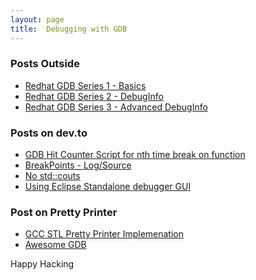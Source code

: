 ```yaml
---
layout: page
title:  Debugging with GDB
---
```


### Posts Outside 
* [Redhat GDB Series 1 - Basics](https://developers.redhat.com/blog/2021/04/30/the-gdb-developers-gnu-debugger-tutorial-part-1-getting-started-with-the-debugger#getting_help_in_gdb)
* [Redhat GDB Series 2 - DebugInfo](https://developers.redhat.com/articles/2022/01/10/gdb-developers-gnu-debugger-tutorial-part-2-all-about-debuginfo#how_to_inspect_debuginfo)
* [Redhat GDB Series 3 - Advanced DebugInfo](https://developers.redhat.com/articles/2022/11/08/introduction-debug-events-learn-how-use-breakpoints)

### Posts on dev.to 
* [GDB Hit Counter Script for nth time break on function](https://dev.to/maheshattarde/dopetales-gdb-hit-counter-script-for-nth-time-break-on-function-1fac)
* [BreakPoints - Log/Source](https://dev.to/maheshattarde/gdb-quick-breakpoints-logsource-10jk)
* [No std::couts](https://dev.to/maheshattarde/gdb-quicks-print-info-no-need-to-do-stdcout-and-compile-again-52lc)
* [Using Eclipse Standalone debugger GUI](https://dev.to/maheshattarde/using-eclipse-standalone-debugger-gui-1k08)

### Post on Pretty Printer
*  [GCC STL Pretty Printer Implemenation](https://github.com/gcc-mirror/gcc/tree/releases/gcc-6.3.0/libstdc%2B%2B-v3/python/libstdcxx/v6)
*  [Awesome GDB]()

Happy Hacking
